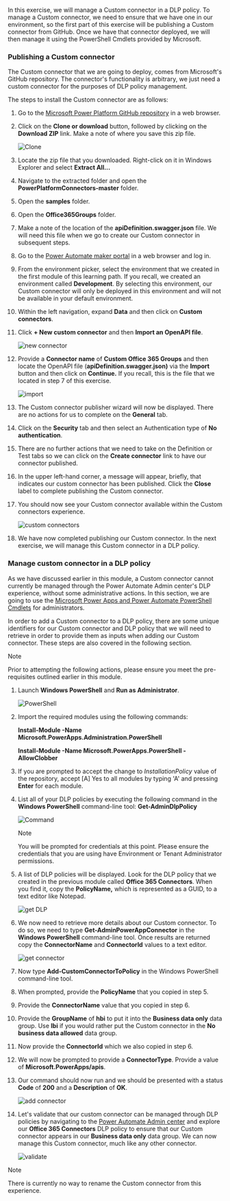 In this exercise, we will manage a Custom connector in a DLP
policy. To manage a Custom connector, we need to ensure that we have one
in our environment, so the first part of this exercise will be
publishing a Custom connector from GitHub. Once we have that connector
deployed, we will then manage it using the PowerShell Cmdlets provided
by Microsoft.

### Publishing a Custom connector

The Custom connector that we are going to deploy, comes from Microsoft's
GitHub repository. The connector's functionality is arbitrary, we just
need a custom connector for the purposes of DLP policy management.

The steps to install the Custom connector are as follows:

1.  Go to the [Microsoft Power Platform GitHub repository](https://github.com/microsoft/PowerPlatformConnectors/?azure-portal=true) in a web browser.

2.  Click on the **Clone or download** button, followed by clicking on the **Download ZIP** link. Make a note of where you save this zip file.

    ![Clone](../media/8-clone.png)

3.  Locate the zip file that you downloaded. Right-click on it in Windows Explorer and select **Extract All...**

4.  Navigate to the extracted folder and open the **PowerPlatformConnectors-master** folder.

5.  Open the **samples** folder.

6.  Open the **Office365Groups** folder.

7.  Make a note of the location of the **apiDefinition.swagger.json** file. We will need this file when we go to create our Custom connector in subsequent steps.

8.  Go to the [Power Automate maker portal](https://flow.microsoft.com/?azure-portal=true) in a web browser and log in.

9.  From the environment picker, select the environment that we created in the first module of this learning path. If you recall, we created an environment called **Development**. By selecting this environment, our Custom connector will only be deployed in this environment and will not be available in your default environment.

10. Within the left navigation, expand **Data** and then click on **Custom connectors**.

11. Click **+ New custom connector** and then **Import an OpenAPI file**.

    ![new connector](../media/9-new-connector.png)

12. Provide a **Connector name** of **Custom Office 365 Groups** and then locate the OpenAPI file (**apiDefinition.swagger.json)** via the **Import** button and then click on **Continue.** If you recall, this is the file that we located in step 7 of this exercise.

    ![import](../media/10-import.png)

13. The Custom connector publisher wizard will now be displayed. There are no actions for us to complete on the **General** tab.

14. Click on the **Security** tab and then select an Authentication type of **No authentication**.

15. There are no further actions that we need to take on the Definition or Test tabs so we can click on the **Create connector** link to have our connector published.

16. In the upper left-hand corner, a message will appear, briefly, that indicates our custom connector has been published. Click the **Close** label to complete publishing the Custom connector.

17. You should now see your Custom connector available within the Custom connectors experience.

    ![custom connectors](../media/11-custom-connectors.png)

18. We have now completed publishing our Custom connector. In the next exercise, we will manage this Custom connector in a DLP policy.

### Manage custom connector in a DLP policy

As we have discussed earlier in this module, a Custom connector cannot currently be managed through the Power Automate Admin center's DLP experience, without some administrative actions. In this section, we are going to use the [Microsoft Power Apps and Power Automate PowerShell Cmdlets](https://docs.microsoft.com/power-platform/admin/powerapps-powershell/?azure-portal=true) for administrators.

In order to add a Custom connector to a DLP policy, there are some
unique identifiers for our Custom connector and DLP policy that we will
need to retrieve in order to provide them as inputs when adding our
Custom connector. These steps are also covered in the following section.

> [!NOTE]
> Prior to attempting the following actions, please ensure you meet the pre-requisites outlined earlier in this module.

1.  Launch **Windows PowerShell** and **Run as Administrator**.

    ![PowerShell](../media/12-powershell.png)

2.  Import the required modules using the following commands:

    **Install-Module -Name Microsoft.PowerApps.Administration.PowerShell**

    **Install-Module -Name Microsoft.PowerApps.PowerShell -AllowClobber**

3.  If you are prompted to accept the change to *InstallationPolicy* value of the repository, accept [A] Yes to all modules by typing 'A' and pressing **Enter** for each module.

4.  List all of your DLP policies by executing the following command in the **Windows PowerShell** command-line tool: **Get-AdminDlpPolicy**

    ![Command](../media/12a-command.png)

	> [!NOTE]
	> You will be prompted for credentials at this point. Please ensure the credentials that you are using have Environment or Tenant Administrator permissions.

5.  A list of DLP policies will be displayed. Look for the DLP policy that we created in the previous module called **Office 365 Connectors**. When you find it, copy the **PolicyName,** which is represented as a GUID, to a text editor like Notepad.

    ![get DLP](../media/13-get-dlp.png)

6.  We now need to retrieve more details about our Custom connector. To do so, we need to type **Get-AdminPowerAppConnector** in the **Windows PowerShell** command-line tool. Once results are 
returned copy the **ConnectorName** and **ConnectorId** values to a text editor.

    ![get connector](../media/14-get-connector.png)

7.  Now type **Add-CustomConnectorToPolicy** in the Windows PowerShell command-line tool.

8.  When prompted, provide the **PolicyName** that you copied in step 5.

9.  Provide the **ConnectorName** value that you copied in step 6.

10. Provide the **GroupName** of **hbi** to put it into the **Business data only** data group. Use **lbi** if you would rather put the Custom connector in the **No business data allowed** data group.

11. Now provide the **ConnectorId** which we also copied in step 6.

12. We will now be prompted to provide a **ConnectorType**. Provide a value of **Microsoft.PowerApps/apis**.

13. Our command should now run and we should be presented with a status **Code** of **200** and a **Description** of **OK**.

    ![add connector](../media/15-add-connector.png)

14. Let's validate that our custom connector can be managed through DLP policies by navigating to the [Power Automate Admin center](https://admin.flow.microsoft.com/apiPolicies/?azure-portal=true) and explore our **Office 365 Connectors** DLP policy to ensure that our Custom connector appears in our **Business data only** data group. We can now manage this Custom connector, much like any other connector.

	![validate](../media/16-validate.png)

> [!NOTE]
> There is currently no way to rename the Custom connector from this experience.

